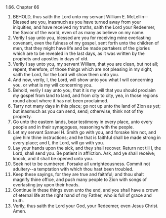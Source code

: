 1.66. Chapter 66
1. BEHOLD, thus saith the Lord unto my servant William E. McLellin--Blessed are you, inasmuch as you have turned away from your iniquities, and have received my truths, saith the Lord your Redeemer, the Savior of the world, even of as many as believe on my name.
2. Verily I say unto you, blessed are you for receiving mine everlasting covenant, even the fulness of my gospel, sent forth unto the children of men, that they might have life and be made partakers of the glories which are to be revealed in the last days, as it was written by the prophets and apostles in days of old.
3. Verily I say unto you, my servant William, that you are clean, but not all; repent, therefore, of those things which are not pleasing in my sight, saith the Lord, for the Lord will show them unto you.
4. And now, verily, I, the Lord, will show unto you what I will concerning you, or what is my will concerning you.
5. Behold, verily I say unto you, that it is my will that you should proclaim my gospel from land to land, and from city to city, yea, in those regions round about where it has not been proclaimed.
6. Tarry not many days in this place; go not up unto the land of Zion as yet; but inasmuch as you can send, send; otherwise, think not of thy property.
7. Go unto the eastern lands, bear testimony in every place, unto every people and in their synagogues, reasoning with the people.
8. Let my servant Samuel H. Smith go with you, and forsake him not, and give him thine instructions; and he that is faithful shall be made strong in every place; and I, the Lord, will go with you.
9. Lay your hands upon the sick, and they shall recover. Return not till I, the Lord, shall send you. Be patient in affliction. Ask, and ye shall receive; knock, and it shall be opened unto you.
10. Seek not to be cumbered. Forsake all unrighteousness. Commit not adultery--a temptation with which thou hast been troubled.
11. Keep these sayings, for they are true and faithful; and thou shalt magnify thine office, and push many people to Zion with songs of everlasting joy upon their heads.
12. Continue in these things even unto the end, and you shall have a crown of eternal life at the right hand of my Father, who is full of grace and truth.
13. Verily, thus saith the Lord your God, your Redeemer, even Jesus Christ. Amen.

